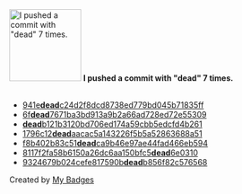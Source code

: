 <img src="https://my-badges.github.io/my-badges/dead-commit.png" alt="I pushed a commit with &quot;dead&quot; 7 times." title="I pushed a commit with &quot;dead&quot; 7 times." width="128">
<strong>I pushed a commit with &quot;dead&quot; 7 times.</strong>
<br><br>

- <a href="https://github.com/qoomon/actions--access-token/commit/941edeadc24d2f8dcd8738ed779bd045b71835ff">941e<strong>dead</strong>c24d2f8dcd8738ed779bd045b71835ff</a>
- <a href="https://github.com/qoomon/aws-ssm-ssh-proxy-command/commit/6fdead7671ba3bd913a9b2a66ad728ed72e55309">6f<strong>dead</strong>7671ba3bd913a9b2a66ad728ed72e55309</a>
- <a href="https://github.com/qoomon/git-conventional-commits/commit/deadb121b3120bd706ed174a59cbb5edcfd4b261"><strong>dead</strong>b121b3120bd706ed174a59cbb5edcfd4b261</a>
- <a href="https://github.com/qoomon/website/commit/1796c12deadaacac5a143226f5b5a52863688a51">1796c12<strong>dead</strong>aacac5a143226f5b5a52863688a51</a>
- <a href="https://github.com/qoomon/otp-authenticator-webapp/commit/f8b402b83c51deadca9b46e97ae44fad466eb594">f8b402b83c51<strong>dead</strong>ca9b46e97ae44fad466eb594</a>
- <a href="https://github.com/qoomon/maven-git-versioning-extension/commit/8117f2fa58b6150a26dc6aa150bfc5dead6e0310">8117f2fa58b6150a26dc6aa150bfc5<strong>dead</strong>6e0310</a>
- <a href="https://github.com/qoomon/Jira-Issue-Card-Printer/commit/9324679b024cefe817590bdeadb856f82c576568">9324679b024cefe817590b<strong>dead</strong>b856f82c576568</a>


Created by <a href="https://github.com/my-badges/my-badges">My Badges</a>